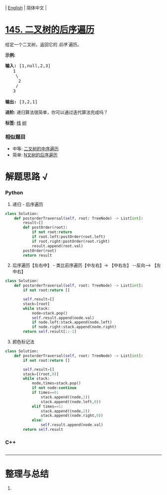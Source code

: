 | [English](README_EN.md) | 简体中文 |

# [145. 二叉树的后序遍历](https://leetcode-cn.com/problems/binary-tree-postorder-traversal)
<p>给定一个二叉树，返回它的 <em>后序&nbsp;</em>遍历。</p>

<p><strong>示例:</strong></p>

<pre><strong>输入:</strong> [1,null,2,3]  
   1
    \
     2
    /
   3 

<strong>输出:</strong> [3,2,1]</pre>

<p><strong>进阶:</strong>&nbsp;递归算法很简单，你可以通过迭代算法完成吗？</p>

**标签:**  [栈](https://leetcode-cn.com/tag/stack) [树](https://leetcode-cn.com/tag/tree) 
 ### 相似题目
- 中等:	[二叉树的中序遍历](https://leetcode-cn.com/problems/binary-tree-inorder-traversal) 
- 简单:	[N叉树的后序遍历](https://leetcode-cn.com/problems/n-ary-tree-postorder-traversal) 

# 解题思路 √

### Python

1. 递归 - 后序遍历

```python
class Solution:
    def postorderTraversal(self, root: TreeNode) -> List[int]:
        result=[]
        def postOrder(root):
            if not root:return 
            if root.left:postOrder(root.left)
            if root.right:postOrder(root.right)
            result.append(root.val)
        postOrder(root)
        return result
```

2. 后序遍历【左右中】 - 类比前序遍历【中左右】-> 【中右左】 --反向--> 【左中右】


```python
class Solution:
    def postorderTraversal(self, root: TreeNode) -> List[int]:
        if not root:return []

        self.result=[]
        stack=[root]
        while stack:
            node=stack.pop()
            self.result.append(node.val)
            if node.left:stack.append(node.left)
            if node.right:stack.append(node.right)
        return self.result[::-1]
```

3. 颜色标记法

```python
class Solution:
    def postorderTraversal(self, root: TreeNode) -> List[int]:
        if not root:return []

        self.result=[]
        stack=[(root,0)]
        while stack:
            node,times=stack.pop()
            if not node:continue
            if times==0:
                stack.append((node,1))
                stack.append((node.left,0))
            elif times==1:
                stack.append((node,2))
                stack.append((node.right,0))
            else:
                self.result.append(node.val)
        return self.result
```



### C++

```cpp

```

---



# 整理与总结

1. 